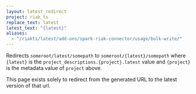 ```yaml
---
layout: latest_redirect
project: riak_ts
replace_text: latest
latest_text: "{latest}"
aliases:
  - "/riakts/latest/add-ons/spark-riak-connector/usage/bulk-write/"
---
```


Redirects `someroot/latest/somepath` to `someroot/{latest}/somepath` 
where `{latest}` is the `project_descriptions.{project}.latest` value
and `{project}` is the metadata value of `project` above.

This page exists solely to redirect from the generated URL to the latest version of
that url.




